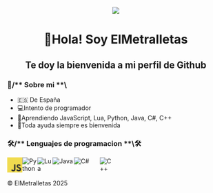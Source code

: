 <div id="encabezado" align="center">
<p>
<img src="https://i.giphy.com/media/v1.Y2lkPTc5MGI3NjExbmE3aHY3Z3g3ZGthYWZ3cm5uMjFqcnNvZ2JwZmcycGo4NXBmbGZ6ZiZlcD12MV9pbnRlcm5hbF9naWZfYnlfaWQmY3Q9Zw/qgQUggAC3Pfv687qPC/giphy.gif" width="200" />
    <h1 align="center">👋Hola! Soy ElMetralletas</h1>
    <h2 align="center">Te doy la bienvenida a mi perfil de Github</h2>
</p>
</div>


### 👤/** Sobre mi **\
- 🇪🇸 De España
- 💻Intento de programador 
- 👤Aprendiendo JavaScript, Lua, Python, Java, C#, C++
- 🍳Toda ayuda siempre es bienvenida


### 🛠/** Lenguajes de programacion **\🛠

<img align="left" alt="JavaScript" width="35px" src="https://raw.githubusercontent.com/github/explore/80688e429a7d4ef2fca1e82350fe8e3517d3494d/topics/javascript/javascript.png" />
<img align="left" alt="Python" width="35px" src="https://tinkercademy.com/wp-content/uploads/2018/04/python-icon-300x300.png" />
<img align="left" alt="Lua" width="35px" src="https://creazilla-store.fra1.digitaloceanspaces.com/icons/3256782/file-type-lua-icon-sm.png" />
<img align="left" alt="Java" width="50px" src="https://www.channelpartner.es/wp-content/uploads/2021/09/10085_21.jpg.webp" />
<img align="left" alt="C#" width="60px" src="https://desarrolloweb.com/storage/tag_images/actual/BzOL16MEqsKOe0VThjF6FXPBi0uyK16lkTety9Wz.png" />
<img align="left" alt="C++" width="35px" src="https://upload.wikimedia.org/wikipedia/commons/1/18/ISO_C%2B%2B_Logo.svg" />


<br>
<br>
<br>
©️ ElMetralletas 2025

